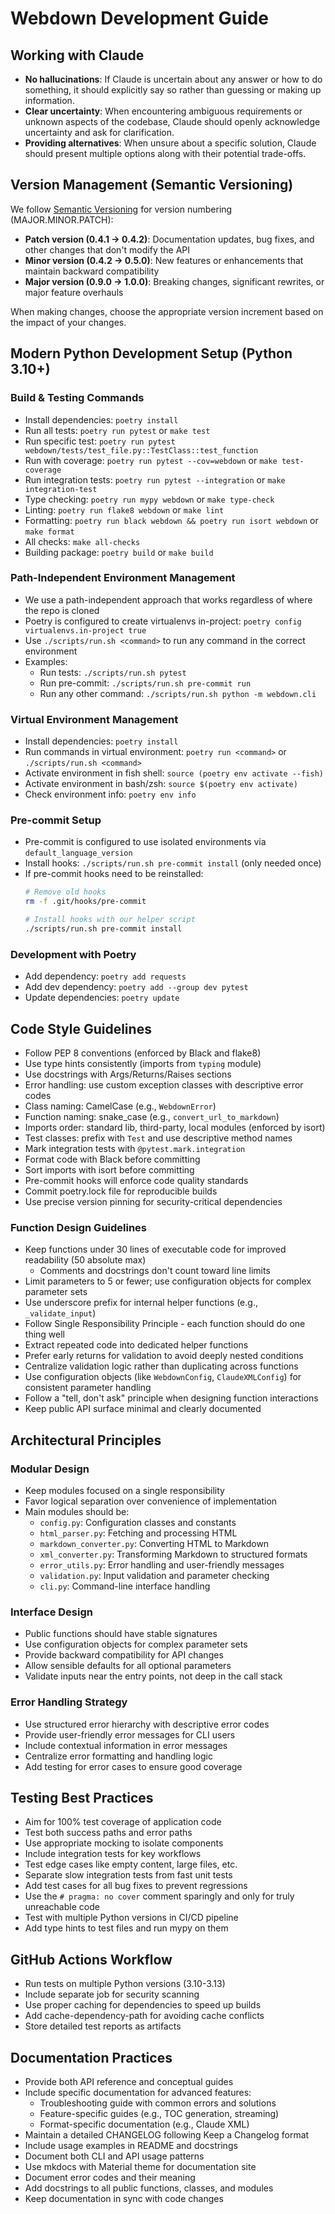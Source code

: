 # Webdown Development Guide

## Working with Claude

- **No hallucinations**: If Claude is uncertain about any answer or how to do something, it should explicitly say so rather than guessing or making up information.
- **Clear uncertainty**: When encountering ambiguous requirements or unknown aspects of the codebase, Claude should openly acknowledge uncertainty and ask for clarification.
- **Providing alternatives**: When unsure about a specific solution, Claude should present multiple options along with their potential trade-offs.

## Version Management (Semantic Versioning)

We follow [Semantic Versioning](https://semver.org/) for version numbering (MAJOR.MINOR.PATCH):

- **Patch version (0.4.1 → 0.4.2)**: Documentation updates, bug fixes, and other changes that don't modify the API
- **Minor version (0.4.2 → 0.5.0)**: New features or enhancements that maintain backward compatibility
- **Major version (0.9.0 → 1.0.0)**: Breaking changes, significant rewrites, or major feature overhauls

When making changes, choose the appropriate version increment based on the impact of your changes.

## Modern Python Development Setup (Python 3.10+)

### Build & Testing Commands
- Install dependencies: `poetry install`
- Run all tests: `poetry run pytest` or `make test`
- Run specific test: `poetry run pytest webdown/tests/test_file.py::TestClass::test_function`
- Run with coverage: `poetry run pytest --cov=webdown` or `make test-coverage`
- Run integration tests: `poetry run pytest --integration` or `make integration-test`
- Type checking: `poetry run mypy webdown` or `make type-check`
- Linting: `poetry run flake8 webdown` or `make lint`
- Formatting: `poetry run black webdown && poetry run isort webdown` or `make format`
- All checks: `make all-checks`
- Building package: `poetry build` or `make build`

### Path-Independent Environment Management
- We use a path-independent approach that works regardless of where the repo is cloned
- Poetry is configured to create virtualenvs in-project: `poetry config virtualenvs.in-project true`
- Use `./scripts/run.sh <command>` to run any command in the correct environment
- Examples:
  - Run tests: `./scripts/run.sh pytest`
  - Run pre-commit: `./scripts/run.sh pre-commit run`
  - Run any other command: `./scripts/run.sh python -m webdown.cli`

### Virtual Environment Management
- Install dependencies: `poetry install`
- Run commands in virtual environment: `poetry run <command>` or `./scripts/run.sh <command>`
- Activate environment in fish shell: `source (poetry env activate --fish)`
- Activate environment in bash/zsh: `source $(poetry env activate)`
- Check environment info: `poetry env info`

### Pre-commit Setup
- Pre-commit is configured to use isolated environments via `default_language_version`
- Install hooks: `./scripts/run.sh pre-commit install` (only needed once)
- If pre-commit hooks need to be reinstalled:
  ```bash
  # Remove old hooks
  rm -f .git/hooks/pre-commit

  # Install hooks with our helper script
  ./scripts/run.sh pre-commit install
  ```

### Development with Poetry
- Add dependency: `poetry add requests`
- Add dev dependency: `poetry add --group dev pytest`
- Update dependencies: `poetry update`

## Code Style Guidelines
- Follow PEP 8 conventions (enforced by Black and flake8)
- Use type hints consistently (imports from `typing` module)
- Use docstrings with Args/Returns/Raises sections
- Error handling: use custom exception classes with descriptive error codes
- Class naming: CamelCase (e.g., `WebdownError`)
- Function naming: snake_case (e.g., `convert_url_to_markdown`)
- Imports order: standard lib, third-party, local modules (enforced by isort)
- Test classes: prefix with `Test` and use descriptive method names
- Mark integration tests with `@pytest.mark.integration`
- Format code with Black before committing
- Sort imports with isort before committing
- Pre-commit hooks will enforce code quality standards
- Commit poetry.lock file for reproducible builds
- Use precise version pinning for security-critical dependencies

### Function Design Guidelines
- Keep functions under 30 lines of executable code for improved readability (50 absolute max)
  - Comments and docstrings don't count toward line limits
- Limit parameters to 5 or fewer; use configuration objects for complex parameter sets
- Use underscore prefix for internal helper functions (e.g., `_validate_input`)
- Follow Single Responsibility Principle - each function should do one thing well
- Extract repeated code into dedicated helper functions
- Prefer early returns for validation to avoid deeply nested conditions
- Centralize validation logic rather than duplicating across functions
- Use configuration objects (like `WebdownConfig`, `ClaudeXMLConfig`) for consistent parameter handling
- Follow a "tell, don't ask" principle when designing function interactions
- Keep public API surface minimal and clearly documented

## Architectural Principles

### Modular Design
- Keep modules focused on a single responsibility
- Favor logical separation over convenience of implementation
- Main modules should be:
  - `config.py`: Configuration classes and constants
  - `html_parser.py`: Fetching and processing HTML
  - `markdown_converter.py`: Converting HTML to Markdown
  - `xml_converter.py`: Transforming Markdown to structured formats
  - `error_utils.py`: Error handling and user-friendly messages
  - `validation.py`: Input validation and parameter checking
  - `cli.py`: Command-line interface handling

### Interface Design
- Public functions should have stable signatures
- Use configuration objects for complex parameter sets
- Provide backward compatibility for API changes
- Allow sensible defaults for all optional parameters
- Validate inputs near the entry points, not deep in the call stack

### Error Handling Strategy
- Use structured error hierarchy with descriptive error codes
- Provide user-friendly error messages for CLI users
- Include contextual information in error messages
- Centralize error formatting and handling logic
- Add testing for error cases to ensure good coverage

## Testing Best Practices
- Aim for 100% test coverage of application code
- Test both success paths and error paths
- Use appropriate mocking to isolate components
- Include integration tests for key workflows
- Test edge cases like empty content, large files, etc.
- Separate slow integration tests from fast unit tests
- Add test cases for all bug fixes to prevent regressions
- Use the `# pragma: no cover` comment sparingly and only for truly unreachable code
- Test with multiple Python versions in CI/CD pipeline
- Add type hints to test files and run mypy on them

## GitHub Actions Workflow
- Run tests on multiple Python versions (3.10-3.13)
- Include separate job for security scanning
- Use proper caching for dependencies to speed up builds
- Add cache-dependency-path for avoiding cache conflicts
- Store detailed test reports as artifacts

## Documentation Practices
- Provide both API reference and conceptual guides
- Include specific documentation for advanced features:
  - Troubleshooting guide with common errors and solutions
  - Feature-specific guides (e.g., TOC generation, streaming)
  - Format-specific documentation (e.g., Claude XML)
- Maintain a detailed CHANGELOG following Keep a Changelog format
- Include usage examples in README and docstrings
- Document both CLI and API usage patterns
- Use mkdocs with Material theme for documentation site
- Document error codes and their meaning
- Add docstrings to all public functions, classes, and modules
- Keep documentation in sync with code changes
